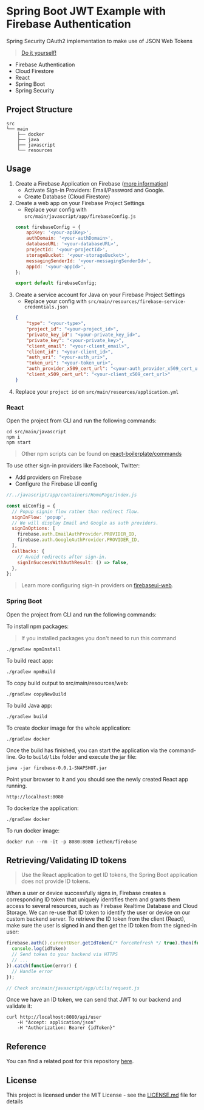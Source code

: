 # Spring Boot JWT Example with Firebase Authentication
Spring Security OAuth2 implementation to make use of JSON Web Tokens
> [Do it yourself!](DIY.md)

- Firebase Authentication
- Cloud Firestore
- React
- Spring Boot
- Spring Security

## Project Structure
```
src
└── main
    ├── docker 
    ├── java
    ├── javascript
    └── resources
```

## Usage
1. Create a Firebase Application on Firebase ([more information](https://gitlab.eteration.com/blogs/www/blob/master/2019/October/Firebase.md#creating-a-firebase-application))
    - Activate Sign-in Providers: Email/Password and Google.
    - Create Database (Cloud Firestore)
2. Create a web app on your Firebase Project Settings
    - Replace your config with `src/main/javascript/app/firebaseConfig.js`
    ```js
    const firebaseConfig = {
        apiKey: '<your-apiKey>',
        authDomain: '<your-authDomain>',
        databaseURL: '<your-databaseURL>',
        projectId: '<your-projectId>',
        storageBucket: '<your-storageBucket>',
        messagingSenderId: '<your-messagingSenderId>',
        appId: '<your-appId>',
    };

    export default firebaseConfig;
    ```
3. Create a service account for Java on your Firebase Project Settings
    - Replace your config with `src/main/resources/firebase-service-credentials.json`
    ```json
    {
        "type": "<your-type>",
        "project_id": "<your-project_id>",
        "private_key_id": "<your-private_key_id>",
        "private_key": "<your-private_key>",
        "client_email": "<your-client_email>",
        "client_id": "<your-client_id>",
        "auth_uri": "<your-auth_uri>",
        "token_uri": "<your-token_uri>",
        "auth_provider_x509_cert_url": "<your-auth_provider_x509_cert_url>",
        "client_x509_cert_url": "<your-client_x509_cert_url>"
    }
    ```
4. Replace your `project id` on `src/main/resources/application.yml`

### React
Open the project from CLI and run the following commands:

    cd src/main/javascript
    npm i
    npm start
    
> Other npm scripts can be found on [react-boilerplate/commands](https://github.com/react-boilerplate/react-boilerplate/blob/master/docs/general/commands.md#command-line-commands)

To use other sign-in providers like Facebook, Twitter:
- Add providers on Firebase
- Configure the Firebase UI config

```js
//../javascript/app/containers/HomePage/index.js

const uiConfig = {
  // Popup signin flow rather than redirect flow.
  signInFlow: 'popup',
  // We will display Email and Google as auth providers.
  signInOptions: [
    firebase.auth.EmailAuthProvider.PROVIDER_ID,
    firebase.auth.GoogleAuthProvider.PROVIDER_ID,
  ],
  callbacks: {
    // Avoid redirects after sign-in.
    signInSuccessWithAuthResult: () => false,
  },
};
```
> Learn more configuring sign-in providers on [firebaseui-web](https://github.com/firebase/firebaseui-web/#configuring-sign-in-providers).

### Spring Boot
Open the project from CLI and run the following commands:

To install npm packages: 
> If you installed packages you don't need to run this command

    ./gradlew npmInstall

To build react app:
    
    ./gradlew npmBuild

To copy build output to src/main/resources/web:
    
    ./gradlew copyNewBuild

To build Java app:

    ./gradlew build

To create docker image for the whole application:

    ./gradlew docker 

Once the build has finished, you can start the application via the command-line. Go to `build/libs` folder and execute the jar file:

    java -jar firebase-0.0.1-SNAPSHOT.jar

Point your browser to it and you should see the newly created React app running.

    http://localhost:8080

To dockerize the application:

    ./gradlew docker

To run docker image:

    docker run --rm -it -p 8080:8080 iethem/firebase

## Retrieving/Validating ID tokens
> Use the React application to get ID tokens, the Spring Boot application does not provide ID tokens.

When a user or device successfully signs in, Firebase creates a corresponding ID token that uniquely identifies them and grants them access to several resources, such as Firebase Realtime Database and Cloud Storage. We can re-use that ID token to identify the user or device on our custom backend server. To retrieve the ID token from the client (React), make sure the user is signed in and then get the ID token from the signed-in user:
```js
firebase.auth().currentUser.getIdToken(/* forceRefresh */ true).then(function(idToken) {
  console.log(idToken)
  // Send token to your backend via HTTPS
  // ...
}).catch(function(error) {
  // Handle error
});

// Check src/main/javascript/app/utils/request.js
```

Once we have an ID token, we can send that JWT to our backend and validate it:
```command
curl http://localhost:8080/api/user
	-H "Accept: application/json"
	-H "Authorization: Bearer {idToken}"
```

## Reference
You can find a related post for this repository [here](https://gitlab.eteration.com/blogs/www/blob/master/2019/October/Firebase.md). 

## License
This project is licensed under the MIT License - see the [LICENSE.md](LICENSE.md) file for details
